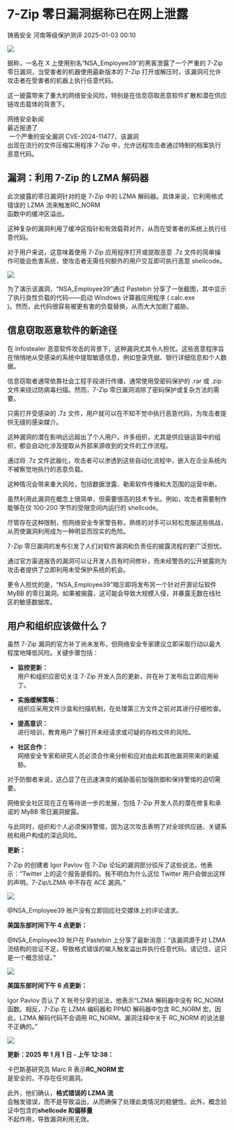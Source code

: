 #  7-Zip 零日漏洞据称已在网上泄露   
铸盾安全  河南等级保护测评   2025-01-03 00:10  
  
![](https://mmbiz.qpic.cn/sz_mmbiz_png/sNicKB84ZxoHDlAmV09aZ1WrsSdBhUcwVTEz7Kp6OFn0BLHughLibpcgESTWGenIdf3eLQJwb44icGibFuibm5u1ialA/640?wx_fmt=png&from=appmsg "")  
  
据称，一名在 X 上使用别名“NSA_Employee39”的黑客泄露了一个严重的 7-Zip 零日漏洞，当受害者的机器使用最新版本的 7-Zip 打开或解压时，该漏洞可允许攻击者在受害者的机器上执行任意代码。  
  
这一披露带来了重大的网络安全风险，特别是在信息窃取恶意软件扩散和潜在供应链攻击载体的背景下。  
  
网络安全新闻   
最近报道了  
 一个严重的安全漏洞 CVE-2024-11477，该漏洞  
出现在流行的文件压缩实用程序 7-Zip 中，允许远程攻击者通过特制的档案执行恶意代码。  
## 漏洞：利用 7-Zip 的 LZMA 解码器  
  
此次披露的零日漏洞针对的是 7-Zip 中的 LZMA 解码器。具体来说，它利用格式错误的 LZMA 流来触发RC_NORM  
函数中的缓冲区溢出。  
  
这种复杂的漏洞利用了缓冲区指针和有效载荷对齐，从而在受害者的系统上执行任意代码。  
  
对于用户来说，这意味着使用 7-Zip 应用程序打开或提取恶意 .7z 文件的简单操作可能会危害系统，使攻击者无需任何额外的用户交互即可执行恶意 shellcode。  
  
![](https://mmbiz.qpic.cn/sz_mmbiz_png/sNicKB84ZxoHDlAmV09aZ1WrsSdBhUcwVdIicbXicRqc1ia2ubMslQrsnRx5be4ogO9p6ksRbsWNhxPTPZh7yN3OmQ/640?wx_fmt=png&from=appmsg "")  
  
为了演示该漏洞，“NSA_Employee39”通过 Pastebin 分享了一张截图，其中显示了执行良性负载的代码——启动 Windows 计算器应用程序 ( calc.exe  
)。然而，此代码很容易被更有害的负载替换，从而大大加剧了威胁。  
## 信息窃取恶意软件的新途径  
  
在 Infostealer 恶意软件攻击的背景下，这种漏洞尤其令人担忧。这些恶意程序旨在悄悄地从受感染的系统中提取敏感信息，例如登录凭据、银行详细信息和个人数据。  
  
信息窃取者通常依靠社会工程手段进行传播，通常使用受密码保护的 .rar 或 .zip 文件来绕过防病毒扫描。然而，7-Zip 零日漏洞消除了密码保护或复杂方法的需要。  
  
只需打开受感染的 .7z 文件，用户就可以在不知不觉中执行恶意代码，为攻击者提供无缝的感染媒介。  
  
这种漏洞的潜在影响远远超出了个人用户。许多组织，尤其是供应链运营中的组织，都会自动化涉及提取从外部来源收到的文件的工作流程。  
  
通过将 .7z 文件武器化，攻击者可以渗透到这些自动化流程中，嵌入在企业系统内不被察觉地执行的恶意负载。  
  
这种情况会带来重大风险，包括数据泄露、勒索软件传播和大范围的运营中断。  
  
虽然利用此漏洞在概念上很简单，但需要很高的技术专长。例如，攻击者需要制作能够在仅 100-200 字节的受限空间内运行的 shellcode。  
  
尽管存在这种限制，但网络安全专家警告称，熟练的对手可以轻松克服这些挑战，从而使漏洞利用成为一种明显而现实的危险。  
  
7-Zip 零日漏洞的发布引发了人们对软件漏洞和负责任的披露流程的更广泛担忧。  
  
通过官方渠道报告的漏洞可以让开发人员有时间修补，而未经警告的公开披露则为攻击者提供了立即利用未受保护系统的机会。  
  
更令人担忧的是，“NSA_Employee39”暗示即将发布另一个针对开源论坛软件 MyBB 的零日漏洞。如果被揭露，这可能会导致大规模入侵，并暴露无数在线社区的敏感数据库。  
## 用户和组织应该做什么？  
  
虽然 7-Zip 漏洞的官方补丁尚未发布，但网络安全专家建议立即采取行动以最大程度地降低风险。关键步骤包括：  
- **监控更新：**  
用户和组织应密切关注 7-Zip 开发人员的更新，并在补丁发布后立即应用补丁。  
  
- **实施缓解策略：**  
组织应采用文件沙盒和扫描机制，在处理第三方文件之前对其进行仔细检查。  
  
- **提高意识：**  
进行培训，教育用户了解打开未经请求或可疑的存档文件的风险。  
  
- **社区合作：**  
网络安全专家和研究人员必须合作来分析和应对由此和其他漏洞带来的新威胁。  
  
对于防御者来说，这凸显了在迅速演变的威胁面前加强防御和保持警惕的迫切需要。  
  
网络安全社区现在正在等待进一步的发展，包括 7-Zip 开发人员的潜在修复和承诺的 MyBB 零日漏洞披露。  
  
与此同时，组织和个人必须保持警惕，因为这次攻击表明了对全球供应链、关键系统和用户构成的深远风险。  
  
**更新：**  
  
7-Zip 的创建者 Igor Pavlov 在 7-Zip 论坛的漏洞部分驳斥了这些说法，他表示：“Twitter 上的这个报告是假的。我不明白为什么这位 Twitter 用户会做出这样的声明。7-Zip/LZMA 中不存在 ACE 漏洞。”  
  
![](https://mmbiz.qpic.cn/sz_mmbiz_png/sNicKB84ZxoHDlAmV09aZ1WrsSdBhUcwVuksvFKqIN3wc5edYqyWo5kmacH6hvZMiaPibYolJYd4swkkTB06SPvhQ/640?wx_fmt=png&from=appmsg "")  
  
@NSA_Employee39 账户没有立即回应社交媒体上的评论请求。  
  
**美国东部时间下午 4 点更新：**  
  
@NSA_Employee39 账户在 Pastebin 上分享了最新消息：“该漏洞源于对 LZMA 流结构的验证不足，导致格式错误的输入触发溢出并执行任意代码。请记住，这只是一个概念验证。”  
  
![](https://mmbiz.qpic.cn/sz_mmbiz_png/sNicKB84ZxoHDlAmV09aZ1WrsSdBhUcwVNkKbtFYa6OuAK35umXo3gsL8yLlJFotAcS2MRwLiasRwiajQkytuMSibw/640?wx_fmt=png&from=appmsg "")  
  
**美国东部时间下午 6 点更新：**  
  
Igor Pavlov 否认了 X 账号分享的说法，他表示“LZMA 解码器中没有 RC_NORM 函数。相反，7-Zip 在 LZMA 编码器和 PPMD 解码器中包含 RC_NORM 宏。因此，LZMA 解码代码不会调用 RC_NORM。漏洞注释中关于 RC_NORM 的说法是不正确的。”  
  
![](https://mmbiz.qpic.cn/sz_mmbiz_png/sNicKB84ZxoHDlAmV09aZ1WrsSdBhUcwVmcJ53KLM7VaTPPXJG93aOkUibVicHcWDBrR9y2wbTh4H3FuF7T8BSuibw/640?wx_fmt=png&from=appmsg "")  
  
**更新：2025 年 1 月 1 日 - 上午 12:38：**  
  
卡巴斯基研究员 Marc R 表示**RC_NORM 宏**  
是安全的，不存在任何漏洞。  
  
此外，他们确认，**格式错误的 LZMA 流**  
会触发错误，而不是导致溢出，从而确保了处理此类情况的稳健性。此外，概念验证中包含的**shellcode 和偏移量**  
不起作用，导致漏洞利用无效。  
  
  
